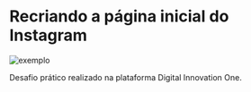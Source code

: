 # **Recriando a página inicial do Instagram** 

![exemplo](https://user-images.githubusercontent.com/98062444/158482857-1c24ef1f-9361-4c60-b825-06d60b1f3006.png)

Desafio prático realizado na plataforma Digital Innovation One.
